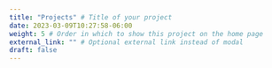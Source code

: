```yaml
---
title: "Projects" # Title of your project
date: 2023-03-09T10:27:58-06:00
weight: 5 # Order in which to show this project on the home page
external_link: "" # Optional external link instead of modal
draft: false
---
```

